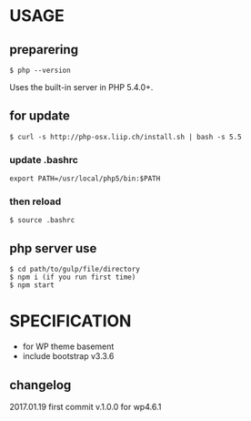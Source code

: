 # USAGE

## preparering

```
$ php --version
```

Uses the built-in server in PHP 5.4.0+.

## for update

```
$ curl -s http://php-osx.liip.ch/install.sh | bash -s 5.5
```

### update .bashrc

```
export PATH=/usr/local/php5/bin:$PATH
```

### then reload

```
$ source .bashrc
```

## php server use

```
$ cd path/to/gulp/file/directory
$ npm i (if you run first time)
$ npm start
```

# SPECIFICATION
- for WP theme basement
- include bootstrap v3.3.6

## changelog

2017.01.19 first commit v.1.0.0 for wp4.6.1
